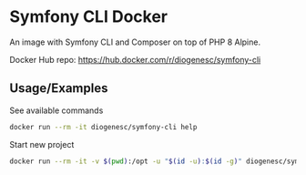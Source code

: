 
# Symfony CLI Docker

An image with Symfony CLI and Composer on top of PHP 8 Alpine.

Docker Hub repo: https://hub.docker.com/r/diogenesc/symfony-cli

## Usage/Examples

See available commands
```bash
docker run --rm -it diogenesc/symfony-cli help
```

Start new project
```bash
docker run --rm -it -v $(pwd):/opt -u "$(id -u):$(id -g)" diogenesc/symfony-cli new demo-project
```